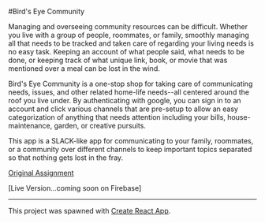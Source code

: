 #Bird's Eye Community

Managing and overseeing community resources can be difficult. Whether you live with a group of people, roommates, or family, smoothly managing all that needs to be tracked and taken care of regarding your living needs is no easy task. Keeping an account of what people said, what needs to be done, or keeping track of what unique link, book, or movie that was mentioned over a meal can be lost in the wind.

Bird's Eye Community is a one-stop shop for taking care of communicating needs, issues, and other related home-life needs--all centered around the roof you live under. By authenticating with google, you can sign in to an account and click various channels that are pre-setup to allow an easy categorization of anything that needs attention including your bills, house-maintenance, garden, or creative pursuits.

This app is a SLACK-like app for communicating to your family, roommates, or a community over different  channels to keep important topics separated so that nothing gets lost in the fray.

[Original Assignment](http://frontend.turing.io/projects/capstone.html)

[Live Version...coming soon on Firebase]

---

This project was spawned with [Create React App](https://github.com/facebookincubator/create-react-app).
